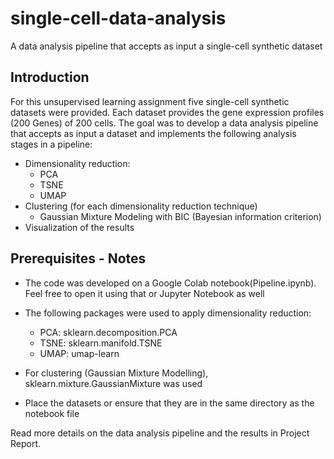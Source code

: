 # single-cell-data-analysis
A data analysis pipeline that accepts as input a single-cell synthetic dataset 

## Introduction

For this unsupervised learning assignment five single-cell synthetic datasets were provided. Each dataset provides the gene expression profiles (200 Genes) of 200 cells. The goal was to develop a data analysis pipeline that accepts as input a dataset and implements the following analysis stages in a pipeline:  

- Dimensionality reduction:
  - PCA
  - TSNE
  - UMAP
- Clustering (for each dimensionality reduction technique)
  - Gaussian Mixture Modeling with BIC (Bayesian information criterion)
- Visualization of the results

## Prerequisites - Notes

- The code was developed on a Google Colab notebook(Pipeline.ipynb). Feel free to open it
using that or Jupyter Notebook as well

- The following packages were used to apply dimensionality reduction:
  - PCA: sklearn.decomposition.PCA
  - TSNE: sklearn.manifold.TSNE
  - UMAP: umap-learn
- For clustering (Gaussian Mixture Modelling), sklearn.mixture.GaussianMixture was
used
- Place the datasets or ensure that they are in the same directory as the notebook file
   
     
Read more details on the data analysis pipeline and the results in Project Report. 
